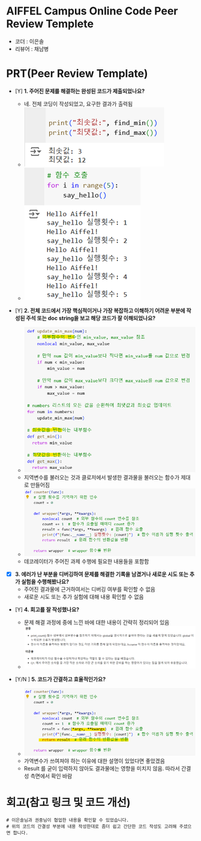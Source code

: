 # AIFFEL Campus Online Code Peer Review Templete
- 코더 : 이은솔
- 리뷰어 : 채남병


# PRT(Peer Review Template)
- [Y]  **1. 주어진 문제를 해결하는 완성된 코드가 제출되었나요?**
    - 네. 전체 코딩이 작성되었고, 요구한 결과가 출력됨
    - ![결과-task1.](./eunsol_1.png) 
    - ![결과-task2.](./eunsol_4.png)
    
- [Y]  **2. 전체 코드에서 가장 핵심적이거나 가장 복잡하고 이해하기 어려운 부분에 작성된 
주석 또는 doc string을 보고 해당 코드가 잘 이해되었나요?**
    - ![핵심블럭-task1.](./eunsol_2.png)
    -  지역변수를 불러오는 것과 클로저에서 발생한 결과물을 불러오는 함수가 제대로 만들어짐
    - ![핵심블럭-task2.](./eunsol_5.png)
    - 데코레이터가 주어진 과제 수행에 필요한 내용들을 포함함 
 
        
- [X]  **3. 에러가 난 부분을 디버깅하여 문제를 해결한 기록을 남겼거나
새로운 시도 또는 추가 실험을 수행해봤나요?**
    - 주어진 결과물에 근거하여서는 디버깅 여부를 확인할 수 없음
    - 새로운 시도 또는 추가 실험에 대해 내용 확인할 수 없음
        
- [Y]  **4. 회고를 잘 작성했나요?**
    - 문제 해결 과정에 중에 느낀 바에 대한 내용이 간략히 정리되어 있음
    - ![회고.](./eunsol_3.png)
        
- [Y/N ]  **5. 코드가 간결하고 효율적인가요?**
    - ![노란색 부분 참조](./eunsol_6.png)
    - 가역변수가 쓰여져야 하는 이유에 대한 설명이 있었다면 좋았겠음
    - Result 를 굳이 입력하지 않아도 결과물에는 영향을 미치지 않음. 따라서 간결성 측면에서 확인 바람


# 회고(참고 링크 및 코드 개선)
```
# 이은솔님과 권중님이 협업한 내용을 확인할 수 있었습니다.
# 위의 코드의 간결성 부분에 내용 작성한대로 좀더 쉽고 간단한 코드 작성도 고려해 주셨으면 합니다.

